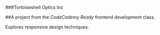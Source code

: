 ###Tortoiseshell Optics Inc

##A project from the *CodeCademy Ready* frontend development class.

Explores responsive design techniques.
